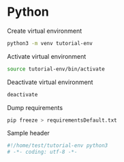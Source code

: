 # Python

Create virtual environment

```bash
python3 -m venv tutorial-env
```

Activate virtual environment

```bash
source tutorial-env/bin/activate
```

Deactivate virtual environment

```bash
deactivate
```

Dump requirements

```bash
pip freeze > requirementsDefault.txt
```

Sample header

```python
#!/home/test/tutorial-env python3
# -*- coding: utf-8 -*-
```
